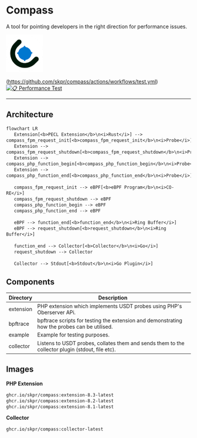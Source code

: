 Compass
=======

A tool for pointing developers in the right direction for performance issues.

<img src="/logo.png" width="100">

(https://github.com/skpr/compass/actions/workflows/test.yml)
[![📋 Performance Test](https://github.com/skpr/compass/actions/workflows/test.yml/badge.svg)](https://github.com/skpr/compass/actions/workflows/test.yml)

----

## Architecture

```mermaid
flowchart LR
   Extension[<b>PECL Extension</b>\n<i>Rust</i>] --> compass_fpm_request_init[<b>compass_fpm_request_init</b>\n<i>Probe</i>]
   Extension --> compass_fpm_request_shutdown[<b>compass_fpm_request_shutdown</b>\n<i>Probe</i>]
   Extension --> compass_php_function_begin[<b>compass_php_function_begin</b>\n<i>Probe</i>]
   Extension --> compass_php_function_end[<b>compass_php_function_end</b>\n<i>Probe</i>]

   compass_fpm_request_init --> eBPF[<b>eBPF Program</b>\n<i>CO-RE</i>]
   compass_fpm_request_shutdown --> eBPF
   compass_php_function_begin --> eBPF
   compass_php_function_end --> eBPF

   eBPF --> function_end[<b>function_end</b>\n<i>Ring Buffer</i>]
   eBPF --> request_shutdown[<b>request_shutdown</b>\n<i>Ring Buffer</i>]

   function_end --> Collector[<b>Collector</b>\n<i>Go</i>]
   request_shutdown --> Collector

   Collector --> Stdout[<b>Stdout</b>\n<i>Go Plugin</i>]
```

## Components

| Directory | Description                                                                                      |
|-----------|--------------------------------------------------------------------------------------------------|
| extension | PHP extension which implements USDT probes using PHP's Oberserver APi.                           |
| bpftrace  | bpftrace scripts for testing the extension and demonstrating how the probes can be utilised.     |
| example   | Example for testing purposes.                                                                    |
| collector | Listens to USDT probes, collates them and sends them to the collector plugin (stdout, file etc). |

## Images

**PHP Extension**

```
ghcr.io/skpr/compass:extension-8.3-latest
ghcr.io/skpr/compass:extension-8.2-latest
ghcr.io/skpr/compass:extension-8.1-latest
```

**Collector**

```
ghcr.io/skpr/compass:collector-latest
```

